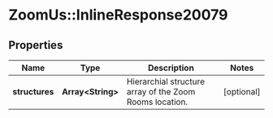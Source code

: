 # ZoomUs::InlineResponse20079

## Properties
Name | Type | Description | Notes
------------ | ------------- | ------------- | -------------
**structures** | **Array&lt;String&gt;** | Hierarchial structure array of the Zoom Rooms location. | [optional] 



